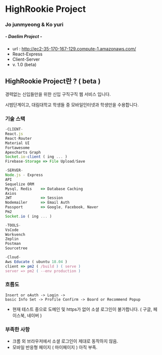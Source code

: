 # HighRookie Project

### Jo junmyeong & Ko yuri

##### - Daelim Project -

-   url : http://ec2-35-170-167-129.compute-1.amazonaws.com/
-   React-Express
-   Client-Server
-   v. 1.0 (beta)

## HighRookie Project란 ? ( beta )

경력없는 신입들만을 위한 신입 구직구직 웹 서비스 입니다.

시범단계이고, 대림대학교 학생들 중 모바일인터넷과 학생만을 수용합니다.

### 기술 스택

```js
-CLIENT-
React.js
React-Router
Material UI
Fortawesome
Apexcharts Graph
Socket.io-client ( ing ... )
Firebase-Storage => File Upload/Save

-SERVER-
Node.js - Express
API
Sequelize ORM
Mysql, Redis    => Database Caching
Axios
JWT             => Session
Nodemailer      => Email Auth
Passport        => Google, Facebook, Naver
Pm2
Socket.io ( ing ... )

-TOOLS-
VsCode
Workvench
Zeplin
Postman
Sourcetree

-Cloud-
Aws Educate ( ubuntu 18.04 )
client => pm2 ( /build ) ( serve )
server => pm2 ( --env production )
```

### 흐름도

```
Insert or oAuth -> Login ->
basic Info Set -> Profile Confirm -> Board or Recommend Popup
```

-   현재 테스트 중으로 도메인 및 https가 없어 소셜 로그인이 불가합니다. ( 구글, 페이스북, 네이버 )

### 부족한 사항

-   크롬 외 브라우저에서 소셜 로그인이 제대로 동작하지 않음.
-   모바일 반응형 페이지 ( 마이페이지 ) 아직 부족.
